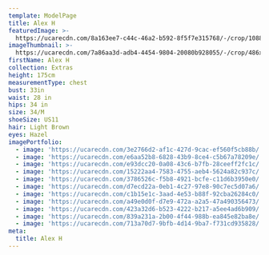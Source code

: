 ```yaml
---
template: ModelPage
title: Alex H
featuredImage: >-
  https://ucarecdn.com/8a163ee7-c44c-46a2-b592-8f5f7e315768/-/crop/1088x867/0,0/-/preview/
imageThumbnail: >-
  https://ucarecdn.com/7a86aa3d-adb4-4454-9804-20080b928055/-/crop/486x677/360,0/-/preview/
firstName: Alex H
collection: Extras
height: 175cm
measurementType: chest
bust: 33in
waist: 28 in
hips: 34 in
size: 34/M
shoeSize: US11
hair: Light Brown
eyes: Hazel
imagePortfolio:
  - image: 'https://ucarecdn.com/3e2766d2-af1c-427d-9cac-ef560f5cb88b/'
  - image: 'https://ucarecdn.com/e6aa52b8-6828-43b9-8ce4-c5b67a78209e/'
  - image: 'https://ucarecdn.com/e93dcc20-0a08-43c6-b7fb-28ceeff2fc1c/'
  - image: 'https://ucarecdn.com/15222aa4-7583-4755-aeb4-5624a82c937c/'
  - image: 'https://ucarecdn.com/3786526c-f5b8-4921-bcfe-c11d6b3950e0/'
  - image: 'https://ucarecdn.com/d7ecd22a-0eb1-4c27-97e8-90c7ec5d07a6/'
  - image: 'https://ucarecdn.com/c1b15e1c-3aad-4e53-b88f-92cba26284c0/'
  - image: 'https://ucarecdn.com/a49e0d0f-d7e9-472a-a2a5-47a490356473/'
  - image: 'https://ucarecdn.com/423a32d6-b523-4222-b217-a5ee4ad6b909/'
  - image: 'https://ucarecdn.com/839a231a-2b00-4f44-988b-ea845e82ba8e/'
  - image: 'https://ucarecdn.com/713a70d7-9bfb-4d14-9ba7-f731cd935828/'
meta:
  title: Alex H
---
```


